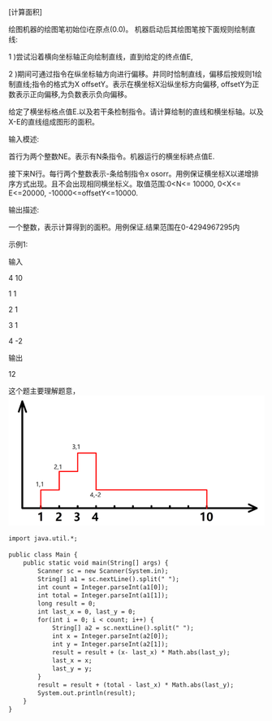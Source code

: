 [计算面积]

绘图机器的绘图笔初始位i在原点(0.0)。 机器启动后其绘图笔按下面规则绘制直线:

1 )尝试沿着横向坐标轴正向绘制直线，直到给定的终点值E,

2 )期间可通过指令在纵坐标轴方向进行偏移。井同时恰制直线，偏移后按规则1绘制直线;指令的格式为X offsetY。表示在横坐标X沿纵坐标方向偏移, offsetY为正数表示正向偏移,为负数表示负向偏移。

给定了横坐标格点值E.以及若干条检制指令。请计算给制的直线和横坐标轴。以及X-E的直线组成图形的面积。

输入模述:

首行为两个整数NE。表示有N条指令。机器运行的横坐标終点值E.

接下来N行。每行两个整数表示-条给制指令x osorr。用例保证横坐标X以递增排序方式出现。且不会出现相同横坐标义。取值范围:0<N<= 10000, 0<X<= E<=20000, -10000<=offsetY<=10000.

输出描述:

一个整数，表示计算得到的面积。用例保证.结果范围在0-4294967295内

示例1:

输入

4 10

1 1

2 1

3 1

4 -2

输出

12



这个题主要理解题意，
![computeLogic.png](img/computeLogic.png)


```
import java.util.*;

public class Main {
    public static void main(String[] args) {
        Scanner sc = new Scanner(System.in);
        String[] a1 = sc.nextLine().split(" ");
        int count = Integer.parseInt(a1[0]);
        int total = Integer.parseInt(a1[1]);
        long result = 0;
        int last_x = 0, last_y = 0;
        for(int i = 0; i < count; i++) {
            String[] a2 = sc.nextLine().split(" ");
            int x = Integer.parseInt(a2[0]);
            int y = Integer.parseInt(a2[1]);
            result = result + (x- last_x) * Math.abs(last_y);
            last_x = x;
            last_y = y;
        }
        result = result + (total - last_x) * Math.abs(last_y);
        System.out.println(result);
    }
}
```


 